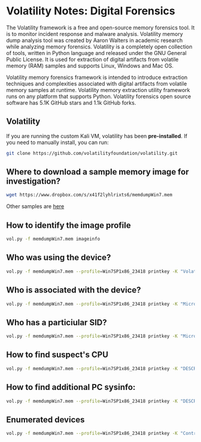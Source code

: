 # Volatility Notes: Digital Forensics
The Volatility framework is a free and open-source memory forensics tool. It is to monitor incident response and malware analysis. Volatility memory dump analysis tool was created by Aaron Walters in academic research while analyzing memory forensics. Volatility is a completely open collection of tools, written in Python language and released under the GNU General Public License. It is used for extraction of digital artifacts from volatile memory (RAM) samples and supports Linux, Windows and Mac OS.

Volatility memory forensics framework is intended to introduce extraction techniques and complexities associated with digital artifacts from volatile memory samples at runtime. Volatility memory extraction utility framework runs on any platform that supports Python. Volatility forensics open source software has 5.1K GitHub stars and 1.1k GitHub forks.


## Volatility
If you are running the custom Kali VM, volatility has been **pre-installed**. If you need to manually install, you can run:
```bash
git clone https://github.com/volatilityfoundation/volatility.git
```

## Where to download a sample memory image for investigation?
```bash
wget https://www.dropbox.com/s/x41f2lyhlrixts6/memdumpWin7.mem
```

Other samples are [here](https://github.com/volatilityfoundation/volatility/wiki/Memory-Samples)

## How to identify the image profile
```bash
vol.py -f memdumpWin7.mem imageinfo
```

## Who was using the device?
```bash
vol.py -f memdumpWin7.mem --profile=Win7SP1x86_23418 printkey -K "Volatile Environment"
```

## Who is associated with the device?
```bash
vol.py -f memdumpWin7.mem --profile=Win7SP1x86_23418 printkey -K "Microsoft\Windows NT\CurrentVersion\ProfileList"
```

## Who has a particiular SID?
```bash
vol.py -f memdumpWin7.mem --profile=Win7SP1x86_23418 printkey -K "Microsoft\Windows NT\CurrentVersion\ProfileList\S-1-5-21-1716914095-909560446-1177810406-1002"
```

## How to find suspect's CPU
```bash
vol.py -f memdumpWin7.mem --profile=Win7SP1x86_23418 printkey -K "DESCRIPTION\System\CentralProcessor\0"
```
## How to find additional PC sysinfo:
```bash
vol.py -f memdumpWin7.mem --profile=Win7SP1x86_23418 printkey -K "DESCRIPTION\System"
```
## Enumerated devices
```bash
vol.py -f memdumpWin7.mem --profile=Win7SP1x86_23418 printkey -K "ControlSet001\Enum"
```
